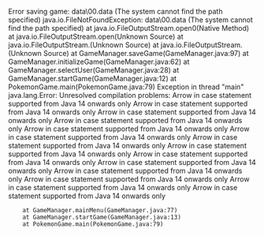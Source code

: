 Error saving game: data\00.data (The system cannot find the path specified)
java.io.FileNotFoundException: data\00.data (The system cannot find the path specified)
        at java.io.FileOutputStream.open0(Native Method)
        at java.io.FileOutputStream.open(Unknown Source)
        at java.io.FileOutputStream.<init>(Unknown Source)
        at java.io.FileOutputStream.<init>(Unknown Source)
        at GameManager.saveGame(GameManager.java:97)
        at GameManager.initializeGame(GameManager.java:62)
        at GameManager.selectUser(GameManager.java:28)
        at GameManager.startGame(GameManager.java:12)
        at PokemonGame.main(PokemonGame.java:79)
Exception in thread "main" java.lang.Error: Unresolved compilation problems:
        Arrow in case statement supported from Java 14 onwards only
        Arrow in case statement supported from Java 14 onwards only
        Arrow in case statement supported from Java 14 onwards only
        Arrow in case statement supported from Java 14 onwards only
        Arrow in case statement supported from Java 14 onwards only
        Arrow in case statement supported from Java 14 onwards only
        Arrow in case statement supported from Java 14 onwards only
        Arrow in case statement supported from Java 14 onwards only
        Arrow in case statement supported from Java 14 onwards only
        Arrow in case statement supported from Java 14 onwards only
        Arrow in case statement supported from Java 14 onwards only
        Arrow in case statement supported from Java 14 onwards only
        Arrow in case statement supported from Java 14 onwards only
        Arrow in case statement supported from Java 14 onwards only

        at GameManager.mainMenu(GameManager.java:77)
        at GameManager.startGame(GameManager.java:13)
        at PokemonGame.main(PokemonGame.java:79)